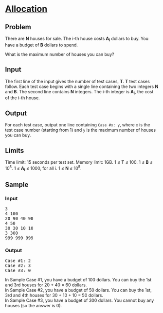 # [Allocation](https://codingcompetitions.withgoogle.com/kickstart/round/000000000019ffc7/00000000001d3f56)
## Problem
There are **N** houses for sale. The i-th house costs **A<sub>i</sub>** dollars to buy. You have a budget of **B** dollars to spend.

What is the maximum number of houses you can buy?

## Input
The first line of the input gives the number of test cases, **T**. **T** test cases follow. Each test case begins with a single line containing the two integers **N** and **B**. The second line contains **N** integers. The i-th integer is **A<sub>i</sub>**, the cost of the i-th house.

## Output
For each test case, output one line containing `Case #x: y`, where `x` is the test case number (starting from 1) and `y` is the maximum number of houses you can buy.

## Limits
Time limit: 15 seconds per test set.
Memory limit: 1GB.
1 ≤ **T** ≤ 100.
1 ≤ **B** ≤ 10<sup>5</sup>.
1 ≤ **A<sub>i</sub>** ≤ 1000, for all i.
1 ≤ **N** ≤ 10<sup>5</sup>.

## Sample
### Input
<pre>
3
4 100
20 90 40 90
4 50
30 30 10 10
3 300
999 999 999
</pre>
### Output
<pre>
Case #1: 2
Case #2: 3
Case #3: 0
</pre>

In Sample Case #1, you have a budget of 100 dollars. You can buy the 1st and 3rd houses for 20 + 40 = 60 dollars.  
In Sample Case #2, you have a budget of 50 dollars. You can buy the 1st, 3rd and 4th houses for 30 + 10 + 10 = 50 dollars.  
In Sample Case #3, you have a budget of 300 dollars. You cannot buy any houses (so the answer is 0).  
